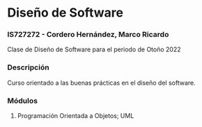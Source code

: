 # Diseño de Software

### IS727272 - Cordero Hernández, Marco Ricardo

Clase de Diseño de Software para el periodo de Otoño 2022

### Descripción

Curso orientado a las buenas prácticas en el diseño del software.

### Módulos

1. Programación Orientada a Objetos; UML